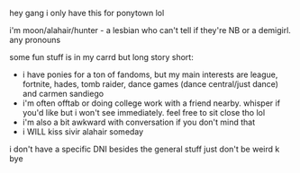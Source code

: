 hey gang i only have this for ponytown lol

i'm moon/alahair/hunter - a lesbian who can't tell if they're NB or a demigirl. any pronouns

some fun stuff is in my carrd but long story short:
- i have ponies for a ton of fandoms, but my main interests are league, fortnite, hades, tomb raider, dance games (dance central/just dance) and carmen sandiego
- i'm often offtab or doing college work with a friend nearby. whisper if you'd like but i won't see immediately. feel free to sit close tho lol
- i'm also a bit awkward with conversation if you don't mind that
- i WILL kiss sivir alahair someday

i don't have a specific DNI besides the general stuff just don't be weird k bye
